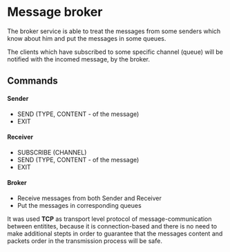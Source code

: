 # Message broker

The broker service is able to treat the messages from some senders which know about him and put the messages in some queues. 

The clients which have subscribed to some specific channel (queue) will be notified with the incomed message, by the broker.

## Commands 

#### Sender

* SEND (TYPE, CONTENT - of the message)
* EXIT

#### Receiver

* SUBSCRIBE (CHANNEL)
* SEND (TYPE, CONTENT - of the message)
* EXIT

#### Broker

* Receive messages from both Sender and Receiver
* Put the messages in corresponding queues


It was used **TCP** as transport level protocol of message-communication between entitites, because it is connection-based and there is no need to make additional stepts in order to guarantee that the messages content and packets order in the transmission process will be safe.

